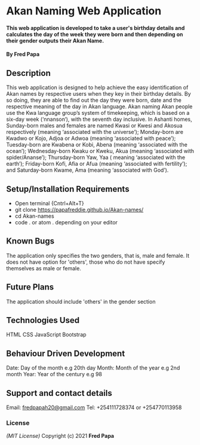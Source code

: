 # Akan Naming Web Application
#### This web application is developed to take a user's birthday details and calculates the day of the week they were born and then depending on their gender outputs their Akan Name.
#### By **Fred Papa**
## Description
This web application is designed to help achieve the easy identification of Akan names by respective users when they key in their birthday details. By so doing, they are able to find out the day they were born, date and the respective meaning of the day in Akan language.  Akan naming Akan people use the Kwa language group’s system of timekeeping, which is based on a six-day week (‘nnanson‘), with the seventh day inclusive. In Ashanti homes, Sunday-born males and females are named Kwasi or Kwesi and Akosua respectively (meaning ‘associated with the universe’); Monday-born are Kwadwo or Kojo, Adjoa or Adwoa (meaning ‘associated with peace’); Tuesday-born are Kwabena or Kobi, Abena (meaning ‘associated with the ocean’); Wednesday-born Kwaku or Kweku, Akua (meaning ‘associated with spider/Ananse’); Thursday-born Yaw, Yaa ( meaning ‘associated with the earth’); Friday-born Kofi, Afia or Afua (meaning ‘associated with fertility’); and Saturday-born Kwame, Ama (meaning ‘associated with God’).
## Setup/Installation Requirements
* Open terminal {Cntrl+Alt+T}
* git clone https://papafreddie.github.io/Akan-names/
* cd Akan-names
* code . or atom . depending on your editor
## Known Bugs
The application only specifies the two genders, that is, male and female. It does not have option for 'others', those who do not have specify themselves as male or female.
## Future Plans
The application should include 'others' in the gender section
## Technologies Used
HTML
CSS
JavaScript
Bootstrap
## Behaviour Driven Development
Date: Day of the month e.g 20th day
Month: Month of the year e.g 2nd month
Year: Year of the century e.g 98
## Support and contact details
Email: fredpapah20@gmail.com
Tel: +254111728374 or +254770113958
### License
*(MIT License)*
Copyright (c) 2021 **Fred Papa**
  